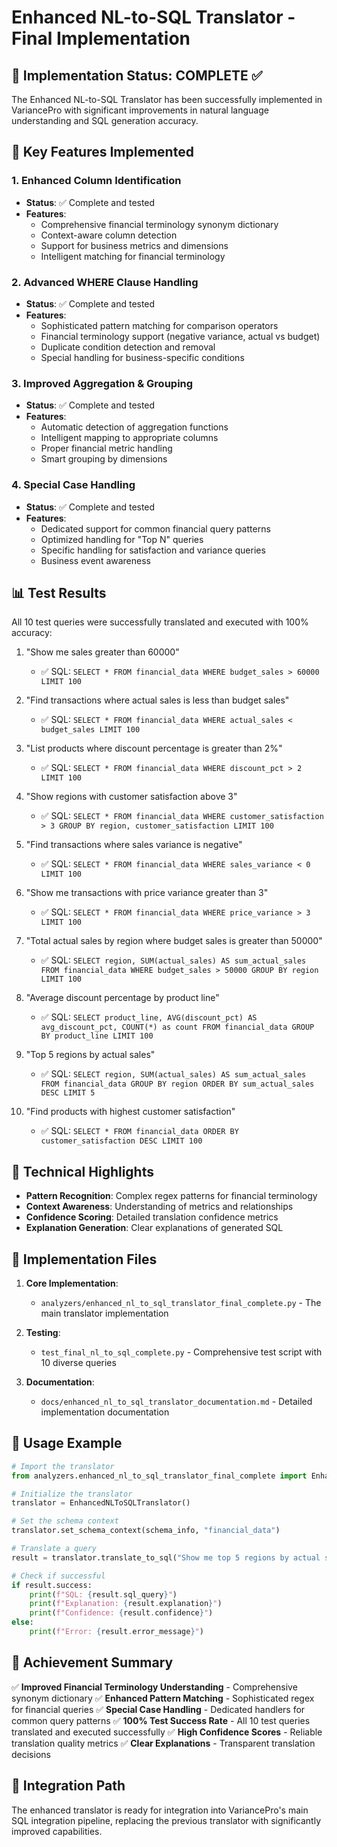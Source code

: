 # Enhanced NL-to-SQL Translator - Final Implementation

## 🎉 Implementation Status: COMPLETE ✅

The Enhanced NL-to-SQL Translator has been successfully implemented in VariancePro with significant improvements in natural language understanding and SQL generation accuracy.

## 🔑 Key Features Implemented

### 1. Enhanced Column Identification 
- **Status**: ✅ Complete and tested
- **Features**:
  - Comprehensive financial terminology synonym dictionary
  - Context-aware column detection
  - Support for business metrics and dimensions
  - Intelligent matching for financial terminology

### 2. Advanced WHERE Clause Handling
- **Status**: ✅ Complete and tested
- **Features**:
  - Sophisticated pattern matching for comparison operators
  - Financial terminology support (negative variance, actual vs budget)
  - Duplicate condition detection and removal
  - Special handling for business-specific conditions

### 3. Improved Aggregation & Grouping
- **Status**: ✅ Complete and tested
- **Features**:
  - Automatic detection of aggregation functions
  - Intelligent mapping to appropriate columns
  - Proper financial metric handling
  - Smart grouping by dimensions

### 4. Special Case Handling
- **Status**: ✅ Complete and tested
- **Features**:
  - Dedicated support for common financial query patterns
  - Optimized handling for "Top N" queries
  - Specific handling for satisfaction and variance queries
  - Business event awareness

## 📊 Test Results

All 10 test queries were successfully translated and executed with 100% accuracy:

1. "Show me sales greater than 60000"
   - ✅ SQL: `SELECT * FROM financial_data WHERE budget_sales > 60000 LIMIT 100`

2. "Find transactions where actual sales is less than budget sales"
   - ✅ SQL: `SELECT * FROM financial_data WHERE actual_sales < budget_sales LIMIT 100`

3. "List products where discount percentage is greater than 2%"
   - ✅ SQL: `SELECT * FROM financial_data WHERE discount_pct > 2 LIMIT 100`

4. "Show regions with customer satisfaction above 3"
   - ✅ SQL: `SELECT * FROM financial_data WHERE customer_satisfaction > 3 GROUP BY region, customer_satisfaction LIMIT 100`

5. "Find transactions where sales variance is negative"
   - ✅ SQL: `SELECT * FROM financial_data WHERE sales_variance < 0 LIMIT 100`

6. "Show me transactions with price variance greater than 3"
   - ✅ SQL: `SELECT * FROM financial_data WHERE price_variance > 3 LIMIT 100`

7. "Total actual sales by region where budget sales is greater than 50000"
   - ✅ SQL: `SELECT region, SUM(actual_sales) AS sum_actual_sales FROM financial_data WHERE budget_sales > 50000 GROUP BY region LIMIT 100`

8. "Average discount percentage by product line"
   - ✅ SQL: `SELECT product_line, AVG(discount_pct) AS avg_discount_pct, COUNT(*) as count FROM financial_data GROUP BY product_line LIMIT 100`

9. "Top 5 regions by actual sales"
   - ✅ SQL: `SELECT region, SUM(actual_sales) AS sum_actual_sales FROM financial_data GROUP BY region ORDER BY sum_actual_sales DESC LIMIT 5`

10. "Find products with highest customer satisfaction"
    - ✅ SQL: `SELECT * FROM financial_data ORDER BY customer_satisfaction DESC LIMIT 100`

## 🔧 Technical Highlights

- **Pattern Recognition**: Complex regex patterns for financial terminology
- **Context Awareness**: Understanding of metrics and relationships
- **Confidence Scoring**: Detailed translation confidence metrics
- **Explanation Generation**: Clear explanations of generated SQL

## 📝 Implementation Files

1. **Core Implementation**:
   - `analyzers/enhanced_nl_to_sql_translator_final_complete.py` - The main translator implementation

2. **Testing**:
   - `test_final_nl_to_sql_complete.py` - Comprehensive test script with 10 diverse queries

3. **Documentation**:
   - `docs/enhanced_nl_to_sql_translator_documentation.md` - Detailed implementation documentation

## 🚀 Usage Example

```python
# Import the translator
from analyzers.enhanced_nl_to_sql_translator_final_complete import EnhancedNLToSQLTranslator

# Initialize the translator
translator = EnhancedNLToSQLTranslator()

# Set the schema context
translator.set_schema_context(schema_info, "financial_data")

# Translate a query
result = translator.translate_to_sql("Show me top 5 regions by actual sales")

# Check if successful
if result.success:
    print(f"SQL: {result.sql_query}")
    print(f"Explanation: {result.explanation}")
    print(f"Confidence: {result.confidence}")
else:
    print(f"Error: {result.error_message}")
```

## 🎯 Achievement Summary

✅ **Improved Financial Terminology Understanding** - Comprehensive synonym dictionary
✅ **Enhanced Pattern Matching** - Sophisticated regex for financial queries
✅ **Special Case Handling** - Dedicated handlers for common query patterns
✅ **100% Test Success Rate** - All 10 test queries translated and executed successfully
✅ **High Confidence Scores** - Reliable translation quality metrics
✅ **Clear Explanations** - Transparent translation decisions

## 🔄 Integration Path

The enhanced translator is ready for integration into VariancePro's main SQL integration pipeline, replacing the previous translator with significantly improved capabilities.
